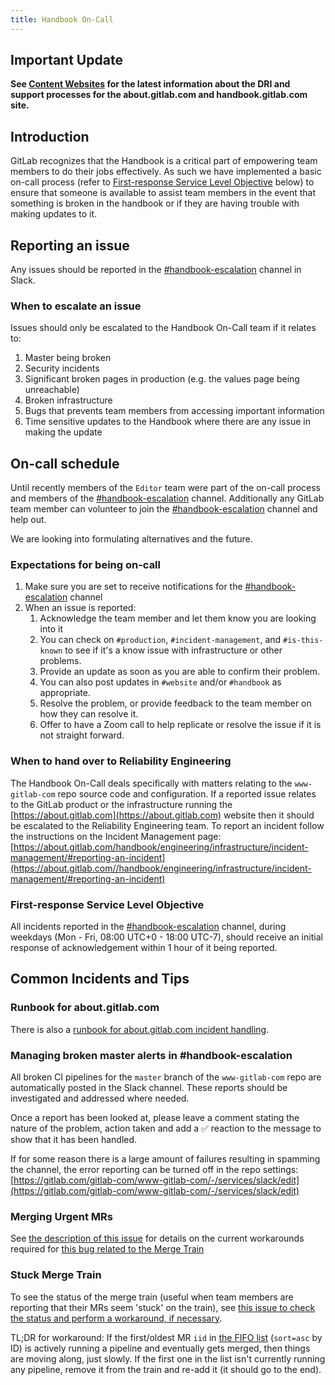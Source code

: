 ```yaml
---
title: Handbook On-Call
---
```


## Important Update

**See [Content Websites](/handbook/content-websites/) for the latest information about the DRI and support processes for the about.gitlab.com and handbook.gitlab.com site.**

## Introduction

GitLab recognizes that the Handbook is a critical part of empowering team members to do their jobs effectively. As such we have implemented a basic on-call process (refer to [First-response Service Level Objective](#first-response-service-level-objective) below) to ensure that someone is available to assist team members in the event that something is broken in the handbook or if they are having trouble with making updates to it.

## Reporting an issue

Any issues should be reported in the [#handbook-escalation](https://gitlab.slack.com/archives/CVDP3HG5V) channel in Slack.

### When to escalate an issue

Issues should only be escalated to the Handbook On-Call team if it relates to:

1. Master being broken
1. Security incidents
1. Significant broken pages in production (e.g. the values page being unreachable)
1. Broken infrastructure
1. Bugs that prevents team members from accessing important information
1. Time sensitive updates to the Handbook where there are any issue in making the update

## On-call schedule

Until recently members of the `Editor` team were part of the on-call process and members of the [#handbook-escalation](https://gitlab.slack.com/archives/CVDP3HG5V) channel.
Additionally any GitLab team member can volunteer to join the [#handbook-escalation](https://gitlab.slack.com/archives/CVDP3HG5V) channel and help out.

We are looking into formulating alternatives and the future.

### Expectations for being on-call

1. Make sure you are set to receive notifications for the [#handbook-escalation](https://gitlab.slack.com/archives/CVDP3HG5V) channel
1. When an issue is reported:
    1. Acknowledge the team member and let them know you are looking into it
    1. You can check on `#production`, `#incident-management`, and `#is-this-known` to see if it's a know issue with infrastructure or other problems.
    1. Provide an update as soon as you are able to confirm their problem.
    1. You can also post updates in `#website` and/or `#handbook` as appropriate.
    1. Resolve the problem, or provide feedback to the team member on how they can resolve it.
    1. Offer to have a Zoom call to help replicate or resolve the issue if it is not straight forward.

### When to hand over to Reliability Engineering

The Handbook On-Call deals specifically with matters relating to the `www-gitlab-com` repo source code and configuration.
If a reported issue relates to the GitLab product or the infrastructure running the [https://about.gitlab.com](https://about.gitlab.com) website then it should be escalated to the Reliability Engineering team.
To report an incident follow the instructions on the Incident Management page: [https://about.gitlab.com/handbook/engineering/infrastructure/incident-management/#reporting-an-incident](https://about.gitlab.com//handbook/engineering/infrastructure/incident-management/#reporting-an-incident)

### First-response Service Level Objective

All incidents reported in the [#handbook-escalation](https://gitlab.slack.com/archives/CVDP3HG5V) channel, during weekdays (Mon - Fri, 08:00 UTC+0 - 18:00 UTC-7), should receive an initial response of acknowledgement within 1 hour of it being reported.

## Common Incidents and Tips

### Runbook for about.gitlab.com

There is also a [runbook for about.gitlab.com incident handling](https://gitlab.com/gitlab-com/runbooks/-/blob/master/docs/uncategorized/about-gitlab-com.md).

### Managing broken master alerts in #handbook-escalation

All broken CI pipelines for the `master` branch of the `www-gitlab-com` repo are automatically posted in the Slack channel.
These reports should be investigated and addressed where needed.

Once a report has been looked at, please leave a comment stating the nature of the problem, action taken and add a ✅ reaction to the message to show that it has been handled.

If for some reason there is a large amount of failures resulting in spamming the channel, the error reporting can be turned off in the repo settings: [https://gitlab.com/gitlab-com/www-gitlab-com/-/services/slack/edit](https://gitlab.com/gitlab-com/www-gitlab-com/-/services/slack/edit)

### Merging Urgent MRs

See [the description of this issue](https://gitlab.com/gitlab-com/www-gitlab-com/-/issues/6356) for details on the current workarounds required for [this bug related to the Merge Train](https://gitlab.com/gitlab-org/gitlab/-/issues/214742#note_338664758)

### Stuck Merge Train

To see the status of the merge train (useful when team members are reporting that their MRs seem 'stuck' on the train), see [this issue to check the status and perform a workaround, if necessary](https://gitlab.com/gitlab-org/gitlab/-/issues/217908#when-the-merge-train-in-the-www-gitlab-com-project-might-be-stuck).

TL;DR for workaround: If the first/oldest MR `iid` in [the FIFO list](https://gitlab.com/api/v4/projects/7764/merge_trains?scope=active&per_page=100&sort=asc) (`sort=asc` by ID) is actively running a pipeline and eventually gets merged, then things are moving along, just slowly.  If the first one in the list isn't currently running any pipeline, remove it from the train and re-add it (it should go to the end).

